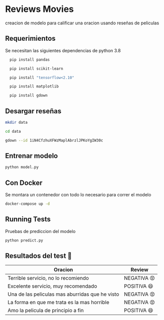 # Reviews Movies

creacion de modelo para calificar una oracion
usando reseñas de peliculas

## Requerimientos

Se necesitan las siguientes dependencias de python 3.8

```bash
  pip install pandas
```

```bash
  pip install scikit-learn
```

```bash
  pip install "tensorflow<2.10"
```

```bash
  pip install matplotlib
```

```bash
  pip install gdown


```

## Desargar reseñas

```bash
mkdir data

cd data
```

```bash
gdown --id 1iN4CfzhuXFWzMaplAbrzlJPKoYgIW30c
```

## Entrenar modelo

```bash
python model.py
```

##  Con Docker
Se montara un contenedor con todo lo necesario para correr el modelo
```bash
docker-compose up -d
```

## Running Tests

Pruebas de prediccion del modelo

```bash
python predict.py
```

## Resultados del test 🚀

| Oracion                                         | Review      |
| ----------------------------------------------- | ----------- |
| Terrible servicio, no lo recomiendo             | NEGATIVA 😡 |
| Excelente servicio, muy recomendado             | POSITIVA 😄 |
| Una de las peliculas mas aburridas que he visto | NEGATIVA 😡 |
| La forma en que me trata es la mas horrible     | NEGATIVA 😡 |
| Amo la pelicula de principio a fin              | POSITIVA 😄 |
